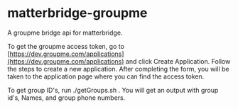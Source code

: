 # matterbridge-groupme
A groupme bridge api for matterbridge.

To get the groupme access token, go to [https://dev.groupme.com/applications](https://dev.groupme.com/applications) and click Create Application. Follow the steps to create a new application. After completing the form, you will be taken to the application page where you can find the access token.

To get group ID's, run ./getGroups.sh <access-token>. You will get an output with group id's, Names, and group phone numbers.

